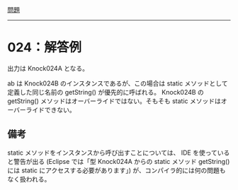[問題](../README.md)

***
# 024：解答例
出力は Knock024A となる。

ab は Knock024B のインスタンスであるが、この場合は static メソッドとして定義した同じ名前の getString() が優先的に呼ばれる。
Knock024B の getString() メソッドはオーバーライドではない。そもそも static メソッドはオーバーライドできない。

## 備考
static メソッドをインスタンスから呼び出すことについては、 IDE を使っていると警告が出る
(Eclipse では「型 Knock024A からの static メソッド getString() には static にアクセスする必要があります」)
が、コンパイラ的には何の問題もなく扱われる。
